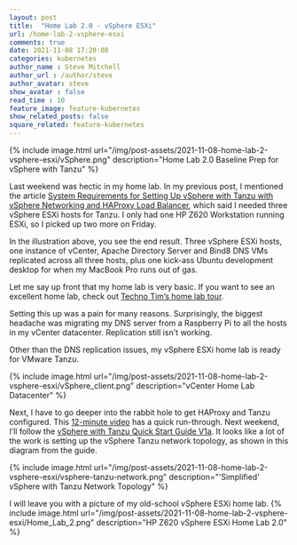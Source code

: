 ```yaml
---
layout: post
title:  "Home Lab 2.0 - vSphere ESXi"
url: /home-lab-2-vsphere-esxi
comments: true
date: 2021-11-08 17:20:08
categories: kubernetes
author_name : Steve Mitchell
author_url : /author/steve
author_avatar: steve
show_avatar : false
read_time : 10
feature_image: feature-kubernetes
show_related_posts: false
square_related: feature-kubernetes
---
```

{% include image.html url="/img/post-assets/2021-11-08-home-lab-2-vsphere-esxi/vSphere.png" description="Home Lab 2.0 Baseline Prep for vSphere with Tanzu" %}

Last weekend was hectic in my home lab. In my previous post, I mentioned the article <a href="https://docs.vmware.com/en/VMware-vSphere/7.0/vmware-vsphere-with-tanzu/GUID-C3048E95-6E9D-4AC3-BE96-44446D288A7D.html#GUID-C3048E95-6E9D-4AC3-BE96-44446D288A7D">System Requirements for Setting Up vSphere with Tanzu with vSphere Networking and HAProxy Load Balancer</a>, which said I needed three vSphere ESXi hosts for Tanzu. I only had one HP Z620 Workstation running ESXi, so I picked up two more on Friday. 

In the illustration above, you see the end result. Three vSphere ESXi hosts, one instance of vCenter, Apache Directory Server and Bind8 DNS VMs replicated across all three hosts, plus one kick-ass Ubuntu development desktop for when my MacBook Pro runs out of gas.

Let me say up front that my home lab is very basic. If you want to see an excellent home lab, check out <a href="https://docs.vmware.com/en/VMware-vSphere/7.0/vmware-vsphere-with-tanzu/GUID-C3048E95-6E9D-4AC3-BE96-44446D288A7D.html#GUID-C3048E95-6E9D-4AC3-BE96-44446D288A7D">Techno Tim’s home lab tour</a>.

Setting this up was a pain for many reasons. Surprisingly, the biggest headache was migrating my DNS server from a Raspberry Pi to all the hosts in my vCenter datacenter. Replication still isn't working.

Other than the DNS replication issues, my vSphere ESXi home lab is ready for VMware Tanzu.

{% include image.html url="/img/post-assets/2021-11-08-home-lab-2-vsphere-esxi/vSphere_client.png" description="vCenter Home Lab Datacenter" %}

Next, I have to go deeper into the rabbit hole to get HAProxy and Tanzu configured. This <a href="https://www.youtube.com/watch?v=XjCbIHlaMR4&t=11s">12-minute video</a> has a quick run-through. Next weekend, I’ll follow the <a href="https://core.vmware.com/resource/vsphere-tanzu-quick-start-guide-v1a#_Toc53677530">vSphere with Tanzu Quick Start Guide V1a</a>. It looks like a lot of the work is setting up the vSphere Tanzu network topology, as shown in this diagram from the guide.

{% include image.html url="/img/post-assets/2021-11-08-home-lab-2-vsphere-esxi/vsphere-tanzu-network.png" description="'Simplified' vSphere with Tanzu Network Topology" %}

I will leave you with a picture of my old-school vSphere ESXi home lab.
{% include image.html url="/img/post-assets/2021-11-08-home-lab-2-vsphere-esxi/Home_Lab_2.png" description="HP Z620 vSphere ESXi Home Lab 2.0" %}

